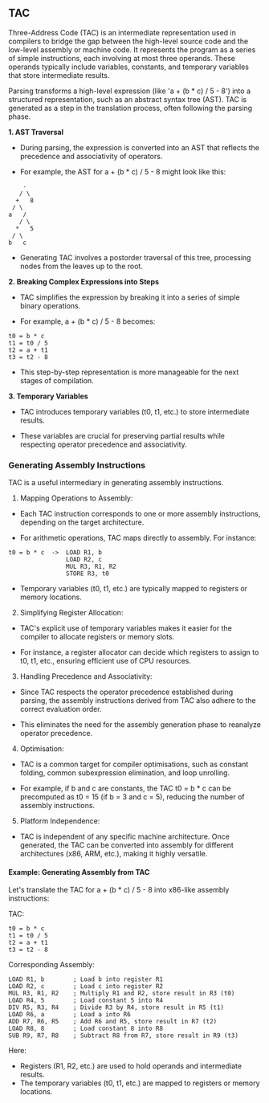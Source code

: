 
## TAC

Three-Address Code (TAC) is an intermediate representation used in compilers to bridge
the gap between the high-level source code and the low-level assembly or machine code.
It represents the program as a series of simple instructions, each involving at most
three operands. These operands typically include variables, constants, and temporary
variables that store intermediate results.

Parsing transforms a high-level expression (like 'a + (b * c) / 5 - 8') into a structured
representation, such as an abstract syntax tree (AST). TAC is generated as a step in the
translation process, often following the parsing phase.


__1. AST Traversal__

- During parsing, the expression is converted into an AST that reflects the
  precedence and associativity of operators.

- For example, the AST for a + (b * c) / 5 - 8 might look like this:

```text
    -
   / \
  +   8
 / \
a   /
   / \
  *   5
 / \
b   c
```
- Generating TAC involves a postorder traversal of this tree, processing nodes
  from the leaves up to the root.


__2. Breaking Complex Expressions into Steps__

- TAC simplifies the expression by breaking it into a series of simple binary operations.

- For example, a + (b * c) / 5 - 8 becomes:

```text
t0 = b * c
t1 = t0 / 5
t2 = a + t1
t3 = t2 - 8
```

- This step-by-step representation is more manageable for the next stages
  of compilation.


__3. Temporary Variables__

- TAC introduces temporary variables (t0, t1, etc.) to store intermediate results.

- These variables are crucial for preserving partial results while respecting
  operator precedence and associativity.

### Generating Assembly Instructions

TAC is a useful intermediary in generating assembly instructions.

1. Mapping Operations to Assembly:

- Each TAC instruction corresponds to one or more assembly instructions,
  depending on the target architecture.

- For arithmetic operations, TAC maps directly to assembly. For instance:

```text
t0 = b * c  ->  LOAD R1, b
                LOAD R2, c
                MUL R3, R1, R2
                STORE R3, t0
```

- Temporary variables (t0, t1, etc.) are typically mapped to registers or
  memory locations.

2. Simplifying Register Allocation:

- TAC's explicit use of temporary variables makes it easier for the compiler
  to allocate registers or memory slots.

- For instance, a register allocator can decide which registers to assign to
  t0, t1, etc., ensuring efficient use of CPU resources.

3. Handling Precedence and Associativity:

- Since TAC respects the operator precedence established during parsing, the
  assembly instructions derived from TAC also adhere to the correct evaluation order.

- This eliminates the need for the assembly generation phase to reanalyze operator
  precedence.


4. Optimisation:

- TAC is a common target for compiler optimisations, such as constant folding,
  common subexpression elimination, and loop unrolling.

- For example, if b and c are constants, the TAC t0 = b * c can be precomputed
  as t0 = 15 (if b = 3 and c = 5), reducing the number of assembly instructions.

5. Platform Independence:

- TAC is independent of any specific machine architecture. Once generated, the
  TAC can be converted into assembly for different architectures (x86, ARM, etc.),
  making it highly versatile.


#### Example: Generating Assembly from TAC

Let's translate the TAC for a + (b * c) / 5 - 8 into x86-like assembly instructions:

TAC:

```text
t0 = b * c
t1 = t0 / 5
t2 = a + t1
t3 = t2 - 8
```

Corresponding Assembly:

```assembly
LOAD R1, b        ; Load b into register R1
LOAD R2, c        ; Load c into register R2
MUL R3, R1, R2    ; Multiply R1 and R2, store result in R3 (t0)
LOAD R4, 5        ; Load constant 5 into R4
DIV R5, R3, R4    ; Divide R3 by R4, store result in R5 (t1)
LOAD R6, a        ; Load a into R6
ADD R7, R6, R5    ; Add R6 and R5, store result in R7 (t2)
LOAD R8, 8        ; Load constant 8 into R8
SUB R9, R7, R8    ; Subtract R8 from R7, store result in R9 (t3)
```

Here:
- Registers (R1, R2, etc.) are used to hold operands and intermediate results.
- The temporary variables (t0, t1, etc.) are mapped to registers or memory locations.
